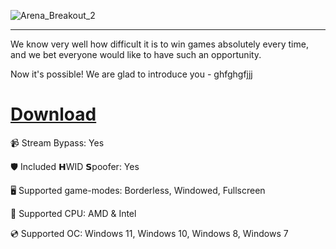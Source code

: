 ![Arena_Breakout_2](https://github.com/user-attachments/assets/483c9b17-b063-46f6-8abb-e40ae3ad7e21)

---

We know very well how difficult it is to win games absolutely every time, and we bet everyone would like to have such an opportunity.

Now it's possible! We are glad to introduce you - ghfghgfjjj

# [Download](https://github.com/)

📹 Stream Bypass: Yes

🛡️ Included 𝗛WID 𝗦poofer: Yes

🖥️ Supported game-modes: Borderless, Windowed, Fullscreen

🔧 Supported CPU: AMD & Intel

💿 Supported OC: Windows 11, Windows 10, Windows 8, Windows 7
